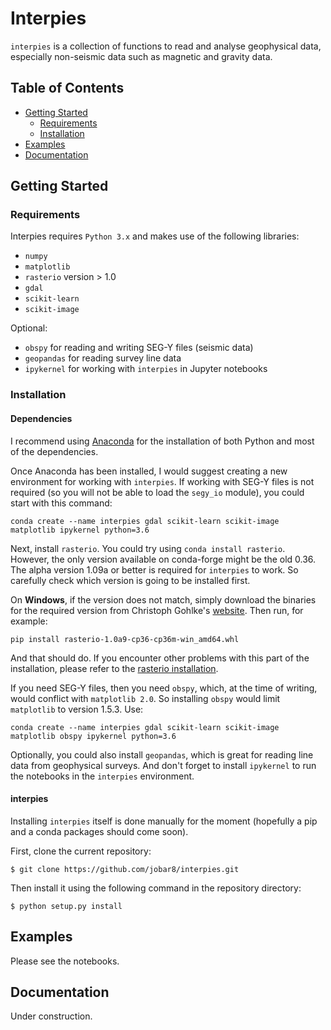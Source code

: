 # Interpies

`interpies` is a collection of functions to read and analyse geophysical data, especially non-seismic data such as magnetic and gravity data.

## Table of Contents

* [Getting Started](##GettingStarted)
    * [Requirements](###Prerequisits)
    * [Installation](###Installation)
* [Examples](##Examples)
* [Documentation](##Documentation)


## Getting Started

### Requirements

Interpies requires `Python 3.x` and makes use of the following libraries:

* `numpy`
* `matplotlib`
* `rasterio` version > 1.0
* `gdal`
* `scikit-learn`
* `scikit-image`

Optional:

* `obspy` for reading and writing SEG-Y files (seismic data)
* `geopandas` for reading survey line data
* `ipykernel` for working with `interpies` in Jupyter notebooks


### Installation

#### Dependencies

I recommend using [Anaconda](https://www.continuum.io/what-is-anaconda) for the installation of both Python and most of the dependencies.

Once Anaconda has been installed, I would suggest creating a new environment for working with `interpies`. If working with SEG-Y files is not required (so you will not be able to load the `segy_io` module), you could start with this command:

`conda create --name interpies gdal scikit-learn scikit-image matplotlib ipykernel python=3.6`

Next, install `rasterio`. You could try using `conda install rasterio`. However, the only version available on conda-forge might be the old 0.36. The alpha version 1.09a or better is required for `interpies` to work. So carefully check which version is going to be installed first. 

On **Windows**, if the version does not match, simply download the binaries for the required version from Christoph Gohlke's [website](http://www.lfd.uci.edu/~gohlke/pythonlibs/#rasterio). Then run, for example:

`pip install rasterio-1.0a9-cp36-cp36m-win_amd64.whl`

And that should do. If you encounter other problems with this part of the installation, please refer to the [rasterio installation](https://mapbox.github.io/rasterio/installation.html).

If you need SEG-Y files, then you need `obspy`, which, at the time of writing, would conflict with `matplotlib 2.0`. So installing `obspy` would limit `matplotlib` to version 1.5.3. Use:

`conda create --name interpies gdal scikit-learn scikit-image matplotlib obspy ipykernel python=3.6`

Optionally, you could also install `geopandas`, which is great for reading line data from geophysical surveys. And don't forget to install `ipykernel` to run the notebooks in the `interpies` environment.


#### interpies

Installing `interpies` itself is done manually for the moment (hopefully a pip and a conda packages should come soon).

First, clone the current repository:

`$ git clone https://github.com/jobar8/interpies.git`

Then install it using the following command in the repository directory:

`$ python setup.py install`

## Examples

Please see the notebooks.


## Documentation

Under construction.
